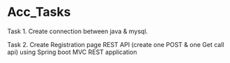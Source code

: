 # Acc_Tasks
Task 1. Create connection between java & mysql. 


Task 2. Create Registration page REST API (create one POST & one Get call api) using Spring boot MVC REST application
